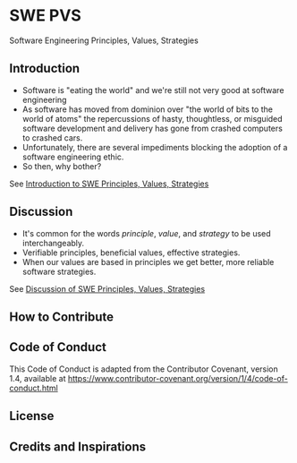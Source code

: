# SWE PVS

Software Engineering Principles, Values, Strategies

## Introduction

- Software is "eating the world" and we're still not very good at software engineering
- As software has moved from dominion over "the world of bits to the world of atoms" the repercussions of hasty, thoughtless, or misguided software development and delivery has gone from crashed computers to crashed cars.
- Unfortunately, there are several impediments blocking the adoption of a software engineering ethic.
- So then, why bother?

See [Introduction to SWE Principles, Values, Strategies](text/Introduction.md)

## Discussion

- It's common for the words _principle_, _value_, and _strategy_ to be used interchangeably.
- Verifiable principles, beneficial values, effective strategies.
- When our values are based in principles we get better, more reliable software strategies.

See [Discussion of SWE Principles, Values, Strategies](text/Discussion.md)

## How to Contribute

## Code of Conduct

This Code of Conduct is adapted from the Contributor Covenant, version 1.4, available at <https://www.contributor-covenant.org/version/1/4/code-of-conduct.html>

## License

## Credits and Inspirations
